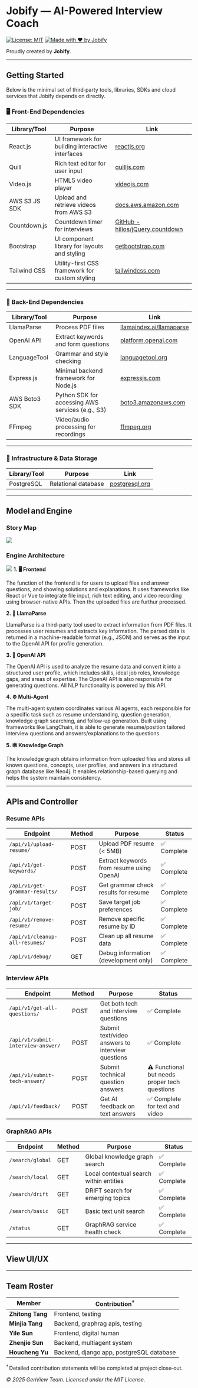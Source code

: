# Jobify — AI-Powered Interview Coach

[![License: MIT](https://img.shields.io/badge/License-MIT-blue.svg)](LICENSE)
[![Made with ❤️ by Jobify](https://img.shields.io/badge/made%20by-Jobify-fb7299?logo=github)](#team)

Proudly created by **Jobify**.

---

## Getting Started

Below is the minimal set of third‑party tools, libraries, SDKs and cloud services that Jobify depends on directly.

### 🖥️ Front-End Dependencies

| Library/Tool  | Purpose                                          | Link                                                                                   |
| ------------- | ------------------------------------------------ | -------------------------------------------------------------------------------------- |
| React.js      | UI framework for building interactive interfaces | [reactjs.org](https://reactjs.org/)                                                    |
| Quill         | Rich text editor for user input                  | [quilljs.com](https://quilljs.com/)                                                    |
| Video.js      | HTML5 video player                               | [videojs.com](https://videojs.com/)                                                    |
| AWS S3 JS SDK | Upload and retrieve videos from AWS S3           | [docs.aws.amazon.com](https://docs.aws.amazon.com/AWSJavaScriptSDK/latest/AWS/S3.html) |
| Countdown.js  | Countdown timer for interviews                   | [GitHub - hilios/jQuery.countdown](https://github.com/hilios/jQuery.countdown)         |
| Bootstrap     | UI component library for layouts and styling     | [getbootstrap.com](https://getbootstrap.com/)                                          |
| Tailwind CSS  | Utility-first CSS framework for custom styling   | [tailwindcss.com](https://tailwindcss.com/)                                            |

---

### 🧠 Back-End Dependencies

| Library/Tool  | Purpose                                          | Link                                                                                                                                                                                                                                                  |
| ------------- | ------------------------------------------------ | ----------------------------------------------------------------------------------------------------------------------------------------------------------------------------------------------------------------------------------------------------- |
| LlamaParse    | Process PDF files                                | [llamaindex.ai/llamaparse](https://www.llamaindex.ai/llamaparse?gad_source=1&gad_campaignid=21116317807&gbraid=0AAAAA9du_J0CkmThGan_q1frhfR59JbAE&gclid=Cj0KCQjwyIPDBhDBARIsAHJyyVjUe6Zg1Wtgn6OlPtRq2REI2zOr368RSxqPsimjxi_sFbUiBKNWaWwaAr_AEALw_wcB) |
| OpenAI API    | Extract keywords and form questions              | [platform.openai.com](https://platform.openai.com/docs/)                                                                                                                                                                                              |
| LanguageTool  | Grammar and style checking                       | [languagetool.org](https://languagetool.org/)                                                                                                                                                                                                         |
| Express.js    | Minimal backend framework for Node.js            | [expressjs.com](https://expressjs.com/)                                                                                                                                                                                                               |
| AWS Boto3 SDK | Python SDK for accessing AWS services (e.g., S3) | [boto3.amazonaws.com](https://boto3.amazonaws.com/v1/documentation/api/latest/index.html)                                                                                                                                                             |
| FFmpeg        | Video/audio processing for recordings            | [ffmpeg.org](https://ffmpeg.org/)                                                                                                                                                                                                                     |

---

### 🧰 Infrastructure & Data Storage

| Library/Tool | Purpose             | Link                                          |
| ------------ | ------------------- | --------------------------------------------- |
| PostgreSQL   | Relational database | [postgresql.org](https://www.postgresql.org/) |

---

## Model and Engine

### Story Map

![](Story_Map.png)

### Engine Architecture

![](Engine_Architecture.png)
**1. 🖥️ Frontend**

The function of the frontend is for users to upload files and answer questions, and showing solutions and explanations. It uses frameworks like React or Vue to integrate file input, rich text editing, and video recording using browser-native APIs. Then the uploaded files are furthur processed.

**2. 🦙 LlamaParse**

LlamaParse is a third-party tool used to extract information from PDF files. It processes user resumes and extracts key information. The parsed data is returned in a machine-readable format (e.g., JSON) and serves as the input to the OpenAI API for profile generation.

**3. 🤖 OpenAI API**

The OpenAI API is used to analyze the resume data and convert it into a structured user profile, which includes skills, ideal job roles, knowledge gaps, and areas of expertise. The OpenAI API is also responsible for generating questions. All NLP functionality is powered by this API.

**4. ⚙️ Multi-Agent**

The multi-agent system coordinates various AI agents, each responsible for a specific task such as resume understanding, question generation, knowledge graph searching, and follow-up generation. Built using frameworks like LangChain, it is able to generate resume/position tailored interview questions and answers/explanations to the questions.

**5. 🕸️ Knowledge Graph**

The knowledge graph obtains information from uploaded files and stores all known questions, concepts, user profiles, and answers in a structured graph database like Neo4j. It enables relationship-based querying and helps the system maintain consistency.

---

## APIs and Controller

### Resume APIs

| Endpoint                       | Method | Purpose                                   | Status      |
| ------------------------------ | ------ | ----------------------------------------- | ----------- |
| `/api/v1/upload-resume/`       | POST   | Upload PDF resume (< 5MB)                 | ✅ Complete |
| `/api/v1/get-keywords/`        | POST   | Extract keywords from resume using OpenAI | ✅ Complete |
| `/api/v1/get-grammar-results/` | POST   | Get grammar check results for resume      | ✅ Complete |
| `/api/v1/target-job/`          | POST   | Save target job preferences               | ✅ Complete |
| `/api/v1/remove-resume/`       | POST   | Remove specific resume by ID              | ✅ Complete |
| `/api/v1/cleanup-all-resumes/` | POST   | Clean up all resume data                  | ✅ Complete |
| `/api/v1/debug/`               | GET    | Debug information (development only)      | ✅ Complete |

### Interview APIs

| Endpoint                           | Method | Purpose                                          | Status                                        |
| ---------------------------------- | ------ | ------------------------------------------------ | --------------------------------------------- |
| `/api/v1/get-all-questions/`       | POST   | Get both tech and interview questions            | ✅ Complete                                   |
| `/api/v1/submit-interview-answer/` | POST   | Submit text/video answers to interview questions | ✅ Complete                                   |
| `/api/v1/submit-tech-answer/`      | POST   | Submit technical question answers                | ⚠️ Functional but needs proper tech questions |
| `/api/v1/feedback/`                | POST   | Get AI feedback on text answers                  | ✅ Complete for text and video                |

### GraphRAG APIs

| Endpoint         | Method | Purpose                                 | Status      |
| ---------------- | ------ | --------------------------------------- | ----------- |
| `/search/global` | GET    | Global knowledge graph search           | ✅ Complete |
| `/search/local`  | GET    | Local contextual search within entities | ✅ Complete |
| `/search/drift`  | GET    | DRIFT search for emerging topics        | ✅ Complete |
| `/search/basic`  | GET    | Basic text unit search                  | ✅ Complete |
| `/status`        | GET    | GraphRAG service health check           | ✅ Complete |

<!--
The **REST + WebSocket surface** defines how the React front‑end communicates with the engine.

### 1. `POST /v1/session`

| Key              | In   | Type   | Description                      |
| ---------------- | ---- | ------ | -------------------------------- |
| `candidate_name` | JSON | string | Display name to show in coach UI |

**Returns**

```json
{
  "session_id": "bf52…",
  "ws_url": "wss://api.genview.ai/v1/stream/bf52…"
}
```

### 2. `WS /v1/stream/{session_id}`

Bidirectional messages in the following frames:

| Event          | Direction       | Payload                                  | Notes                         |
| -------------- | --------------- | ---------------------------------------- | ----------------------------- |
| `user_audio`   | ↑ client→server | Binary Ogg chunks                        | 64 kbit/s Opus, 500 ms frames |
| `agent_text`   | ↓ server→client | `{ "text": "...", "utterance_id": 42 }`  | Interviewer speaks via TTS    |
| `score_update` | ↓               | `{ "fluency":0.84,"confidence":0.72,… }` | Real‑time gauges              |

*All messages are acknowledged with `{ "ack": <event_id> }`.*

### 3. `GET /v1/report/{session_id}`

Returns the final PDF plus a machine‑readable JSON companion.

| Code            | Description       |
| --------------- | ----------------- |
| `200 OK`        | `application/pdf` |
| `404 Not Found` | Unknown session   |

> **Controller layer** uses FastAPI dependency‑injection to route calls to `engine/*` modules, each of which is a façade over the subsystems shown in the block‑diagram.

*If you later decide to off‑load part of the engine (e.g., ASR) to an external SaaS, replace the corresponding internal block by an SDK/wrapper and keep the API contract unchanged.*-->

---

## View UI/UX

<!-- TODO: Fill in wire‑frames, component library decisions, user journeys in HW‑3. -->

---

## Team Roster

| Member           | Contribution<sup>†</sup>                 |
| ---------------- | ---------------------------------------- |
| **Zhitong Tang** | Frontend, testing                        |
| **Minjia Tang**  | Backend, graphrag apis, testing          |
| **Yile Sun**     | Frontend, digital human                  |
| **Zhenjie Sun**  | Backend, multiagent system               |
| **Houcheng Yu**  | Backend, django app, postgreSQL database |

<sup>†</sup> Detailed contribution statements will be completed at project close‑out.

_© 2025 GenView Team. Licensed under the MIT License._
